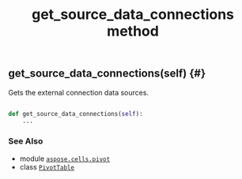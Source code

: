 ﻿---
title: get_source_data_connections method
second_title: Aspose.Cells for Python via .NET API References
description: 
type: docs
weight: 200
url: /aspose.cells.pivot/pivottable/get_source_data_connections/
is_root: false
---

## get_source_data_connections(self) {#}

Gets the external connection data sources.



```python

def get_source_data_connections(self):
    ...
```





### See Also
* module [`aspose.cells.pivot`](../../)
* class [`PivotTable`](/cells/python-net/aspose.cells.pivot/pivottable)
